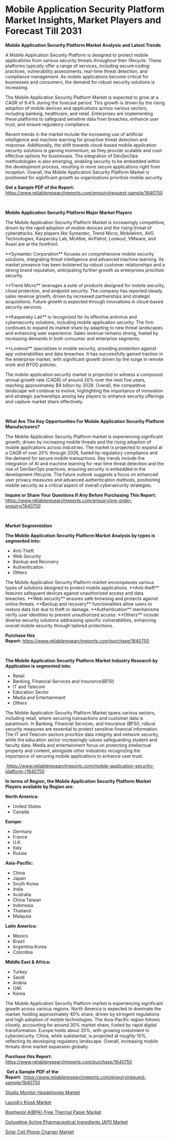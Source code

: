<p><h1>Mobile Application Security Platform Market Insights, Market Players and Forecast Till 2031</h1></p><p><strong>Mobile Application Security Platform Market Analysis and Latest Trends</strong></p>
<p><p>A Mobile Application Security Platform is designed to protect mobile applications from various security threats throughout their lifecycle. These platforms typically offer a range of services, including secure coding practices, vulnerability assessments, real-time threat detection, and compliance management. As mobile applications become critical for businesses and consumers, the demand for robust security solutions is increasing.</p><p>The Mobile Application Security Platform Market is expected to grow at a CAGR of 9.4% during the forecast period. This growth is driven by the rising adoption of mobile devices and applications across various sectors, including banking, healthcare, and retail. Enterprises are implementing these platforms to safeguard sensitive data from breaches, enhance user trust, and ensure regulatory compliance.</p><p>Recent trends in the market include the increasing use of artificial intelligence and machine learning for proactive threat detection and response. Additionally, the shift towards cloud-based mobile application security solutions is gaining momentum, as they provide scalable and cost-effective options for businesses. The integration of DevSecOps methodologies is also emerging, enabling security to be embedded within the development process, resulting in more secure applications right from inception. Overall, the Mobile Application Security Platform Market is positioned for significant growth as organizations prioritize mobile security.</p></p>
<p><strong>Get a Sample PDF of the Report:&nbsp;</strong> <a href="https://www.reliableresearchreports.com/enquiry/request-sample/1640750?utm_campaign=83&utm_medium=2&utm_source=Github&utm_content=ia&utm_term=25092024&utm_id=mobile-application-security-platform">https://www.reliableresearchreports.com/enquiry/request-sample/1640750</a></p>
<p>&nbsp;</p>
<p><strong>Mobile Application Security Platform Major Market Players</strong></p>
<p><p>The Mobile Application Security Platform Market is increasingly competitive, driven by the rapid adoption of mobile devices and the rising threat of cyberattacks. Key players like Symantec, Trend Micro, MobileIron, AVG Technologies, Kaspersky Lab, McAfee, AirPatrol, Lookout, VMware, and Avast are at the forefront.</p><p>**Symantec Corporation** focuses on comprehensive mobile security solutions, integrating threat intelligence and advanced machine learning. Its market presence has been bolstered by robust customer relationships and a strong brand reputation, anticipating further growth as enterprises prioritize security.</p><p>**Trend Micro** leverages a suite of products designed for mobile security, cloud protection, and endpoint security. The company has reported steady sales revenue growth, driven by increased partnerships and strategic acquisitions. Future growth is expected through innovations in cloud-based security services.</p><p>**Kaspersky Lab** is recognized for its effective antivirus and cybersecurity solutions, including mobile application security. The firm continues to expand its market share by adapting to new threat landscapes and enhancing user experience. Sales revenue remains strong, fueled by increasing demands in both consumer and enterprise segments.</p><p>**Lookout** specializes in mobile security, providing protection against app vulnerabilities and data breaches. It has successfully gained traction in the enterprise market, with significant growth driven by the surge in remote work and BYOD policies.</p><p>The mobile application security market is projected to witness a compound annual growth rate (CAGR) of around 20% over the next five years, reaching approximately $9 billion by 2028. Overall, the competitive landscape will continue to evolve, highlighting the importance of innovation and strategic partnerships among key players to enhance security offerings and capture market share effectively.</p></p>
<p>&nbsp;</p>
<p><strong>What Are The Key Opportunities For Mobile Application Security Platform Manufacturers?</strong></p>
<p><p>The Mobile Application Security Platform market is experiencing significant growth, driven by increasing mobile threats and the rising adoption of mobile applications across industries. The market is projected to expand at a CAGR of over 20% through 2026, fueled by regulatory compliance and the demand for secure mobile transactions. Key trends include the integration of AI and machine learning for real-time threat detection and the rise of DevSecOps practices, ensuring security is embedded in the development lifecycle. The future outlook suggests a focus on enhanced user privacy measures and advanced authentication methods, positioning mobile security as a critical aspect of overall cybersecurity strategies.</p></p>
<p><strong>Inquire or Share Your Questions If Any Before Purchasing This Report:</strong> <a href="https://www.reliableresearchreports.com/enquiry/pre-order-enquiry/1640750?utm_campaign=83&utm_medium=2&utm_source=Github&utm_content=ia&utm_term=25092024&utm_id=mobile-application-security-platform">https://www.reliableresearchreports.com/enquiry/pre-order-enquiry/1640750</a></p>
<p>&nbsp;</p>
<p><strong>Market Segmentation</strong></p>
<p><strong>The Mobile Application Security Platform Market Analysis by types is segmented into:</strong></p>
<p><ul><li>Anti-Theft</li><li>Web Security</li><li>Backup and Recovery</li><li>Authentication</li><li>Others</li></ul></p>
<p><p>The Mobile Application Security Platform market encompasses various types of solutions designed to protect mobile applications. **Anti-theft** features safeguard devices against unauthorized access and data breaches. **Web security** ensures safe browsing and protects against online threats. **Backup and recovery** functionalities allow users to restore data lost due to theft or damage. **Authentication** mechanisms verify user identities to prevent unauthorized access. **Others** include diverse security solutions addressing specific vulnerabilities, enhancing overall mobile security through tailored protections.</p></p>
<p><strong>Purchase this Report:&nbsp;</strong><a href="https://www.reliableresearchreports.com/purchase/1640750?utm_campaign=83&utm_medium=2&utm_source=Github&utm_content=ia&utm_term=25092024&utm_id=mobile-application-security-platform">https://www.reliableresearchreports.com/purchase/1640750</a></p>
<p>&nbsp;</p>
<p><strong>The Mobile Application Security Platform Market Industry Research by Application is segmented into:</strong></p>
<p><ul><li>Retail</li><li>Banking, Financial Services and Insurance(BFSI)</li><li>IT and Telecom</li><li>Education Sector</li><li>Media and Entertainment</li><li>Others</li></ul></p>
<p><p>The Mobile Application Security Platform Market spans various sectors, including retail, where securing transactions and customer data is paramount. In Banking, Financial Services, and Insurance (BFSI), robust security measures are essential to protect sensitive financial information. The IT and Telecom sectors prioritize data integrity and network security, while the education sector increasingly values safeguarding student and faculty data. Media and entertainment focus on protecting intellectual property and content, alongside other industries recognizing the importance of securing mobile applications to enhance user trust.</p></p>
<p><a href="https://www.reliableresearchreports.com/mobile-application-security-platform-r1640750?utm_campaign=83&utm_medium=2&utm_source=Github&utm_content=ia&utm_term=25092024&utm_id=mobile-application-security-platform">&nbsp;https://www.reliableresearchreports.com/mobile-application-security-platform-r1640750</a></p>
<p><strong>In terms of Region, the Mobile Application Security Platform Market Players available by Region are:</strong></p>
<p>
    <p> <strong> North America: </strong>
        <ul>
            <li>United States</li>
            <li>Canada</li>
        </ul>
        </p> 
    <p> <strong> Europe: </strong>
        <ul>
            <li>Germany</li>
            <li>France</li>
            <li>U.K.</li>
            <li>Italy</li>
            <li>Russia</li>
        </ul>
        </p> 
    <p> <strong> Asia-Pacific: </strong>
        <ul>
            <li>China</li>
            <li>Japan</li>
            <li>South Korea</li>
            <li>India</li>
            <li>Australia</li>
            <li>China Taiwan</li>
            <li>Indonesia</li>
            <li>Thailand</li>
            <li>Malaysia</li>
        </ul>
        </p> 
    <p> <strong> Latin America: </strong>
        <ul>
            <li>Mexico</li>
            <li>Brazil</li>
            <li>Argentina Korea</li>
            <li>Colombia</li>
        </ul>
        </p> 
    <p> <strong> Middle East & Africa: </strong>
        <ul>
            <li>Turkey</li>
            <li>Saudi</li>
            <li>Arabia</li>
            <li>UAE</li>
            <li>Korea</li>
        </ul>
    </p>
    </p>
<p><p>The Mobile Application Security Platform market is experiencing significant growth across various regions. North America is expected to dominate the market, holding approximately 40% share, driven by stringent regulations and high adoption of mobile technologies. The Asia-Pacific region follows closely, accounting for around 30% market share, fueled by rapid digital transformation. Europe holds about 20%, with growing investment in cybersecurity. China, while substantial, is projected at roughly 10%, reflecting its developing regulatory landscape. Overall, increasing mobile threats drive market expansion globally.</p></p>
<p><strong>Purchase this Report: </strong><a href="https://www.reliableresearchreports.com/purchase/1640750?utm_campaign=83&utm_medium=2&utm_source=Github&utm_content=ia&utm_term=25092024&utm_id=mobile-application-security-platform">https://www.reliableresearchreports.com/purchase/1640750</a></p>
<p>&nbsp;<strong>Get a Sample PDF of the Report:&nbsp;&nbsp;</strong><a href="https://www.reliableresearchreports.com/enquiry/request-sample/1640750?utm_campaign=83&utm_medium=2&utm_source=Github&utm_content=ia&utm_term=25092024&utm_id=mobile-application-security-platform">https://www.reliableresearchreports.com/enquiry/request-sample/1640750</a></p>
<p><strong></strong></p>
<p><p><a href="https://issuu.com/reportprime-2/docs/studio-monitor-headphones-market-si_fdaeea2e8b17b5?utm_campaign=83&utm_medium=2&utm_source=Github&utm_content=ia&utm_term=25092024&utm_id=mobile-application-security-platform">Studio Monitor Headphones Market</a></p><p><a href="https://www.linkedin.com/pulse/market-leaders-laggards-global-laundry-kiosk-trends-forecast-gc2wf?trackingId=S3faVnRpRRS6ejnl6sfBRQ%3D%3D&utm_campaign=83&utm_medium=2&utm_source=Github&utm_content=ia&utm_term=25092024&utm_id=mobile-application-security-platform">Laundry Kiosk Market</a></p><p><a href="https://github.com/AshikRahman991/Market-Research-Report-List-1/blob/main/bisphenol-abpa-free-thermal-paper-market.md?utm_campaign=83&utm_medium=2&utm_source=Github&utm_content=ia&utm_term=25092024&utm_id=mobile-application-security-platform">Bisphenol A(BPA)-Free Thermal Paper Market</a></p><p><a href="https://github.com/HobertDavis43/Market-Research-Report-List-1/blob/main/duloxetine-active-pharmaceutical-ingredients-api-market.md?utm_campaign=83&utm_medium=2&utm_source=Github&utm_content=ia&utm_term=25092024&utm_id=mobile-application-security-platform">Duloxetine Active Pharmaceutical Ingredients (API) Market</a></p><p><a href="https://www.linkedin.com/pulse/market-insights-global-solar-cell-phone-charger-forecast-innovation-emgef?trackingId=oqz%2FpzFfTQ%2BCk%2BAfBWYW%2FQ%3D%3D&utm_campaign=83&utm_medium=2&utm_source=Github&utm_content=ia&utm_term=25092024&utm_id=mobile-application-security-platform">Solar Cell Phone Charger Market</a></p></p>